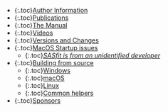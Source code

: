  - {:.toc}[Author Information](#author-information)
  - {:.toc}[Publications](#publications)
  - {:.toc}[The Manual](#the-manual)
  - {:.toc}[Videos](#videos)
  - {:.toc}[Versions and Changes](#versions-and-changes)
  - {:.toc}[MacOS Startup issues](#macos-startup-issues)
    - {:.toc}[*SASfit is from an unidentified developer*](#sasfit-is-from-an-unidentified-developer)
  - {:.toc}[Building from source](#building-from-source)
    - {:.toc}[Windows](#windows)
    - {:.toc}[macOS](#macos)
    - {:.toc}[Linux](#linux)
    - {:.toc}[Common helpers](#common-helpers)
  - {:.toc}[Sponsors](#sponsors)
